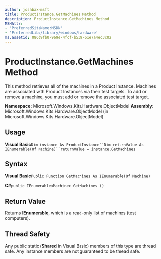 ```yaml
---
author: joshbax-msft
title: ProductInstance.GetMachines Method
description: ProductInstance.GetMachines Method
MSHAttr:
- 'PreferredSiteName:MSDN'
- 'PreferredLib:/library/windows/hardware'
ms.assetid: 086b9fb0-969e-4fcf-b539-61e7a4ec3c02
---
```


# ProductInstance.GetMachines Method


This method retrieves all of the machines in a Product Instance. Machines are associated with Product Instances via their test targets. To add or remove a machine, you must add or remove the associated test target.

**Namespace:** Microsoft.Windows.Kits.Hardware.ObjectModel **Assembly:** Microsoft.Windows.Kits.Hardware.ObjectModel (in Microsoft.Windows.Kits.Hardware.ObjectModel)

## Usage


**Visual Basic**`Dim instance As ProductInstance``Dim returnValue As IEnumerable(Of Machine)``returnValue = instance.GetMachines`

## Syntax


**Visual Basic**`Public Function GetMachines As IEnumerable(Of Machine)`

**C#**`public IEnumerable<Machine> GetMachines ()`

## Return Value


Returns **IEnumerable**, which is a read-only list of machines (test computers).

## Thread Safety


Any public static (**Shared** in Visual Basic) members of this type are thread safe. Any instance members are not guaranteed to be thread safe.

 

 






